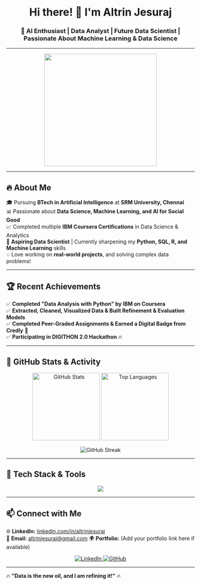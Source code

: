 <h1 align="center">Hi there! 👋 I'm Altrin Jesuraj</h1>
<h3 align="center">🚀 AI Enthusiast | Data Analyst | Future Data Scientist | Passionate About Machine Learning & Data Science</h3>

---
  
<p align="center">
  <img src="https://media.giphy.com/media/3ov9k9AyzTi3q0bTF6/giphy.gif" width="300px">
</p>

---

## 🔥 **About Me**  
🎓 Pursuing **BTech in Artificial Intelligence** at **SRM University, Chennai**  
📊 Passionate about **Data Science, Machine Learning, and AI for Social Good**  
📈 Completed multiple **IBM Coursera Certifications** in Data Science & Analytics  
🎯 **Aspiring Data Scientist** | Currently sharpening my **Python, SQL, R, and Machine Learning** skills  
💡 Love working on **real-world projects**, and solving complex data problems!  

---

## 🏆 **Recent Achievements**  

✅ **Completed "Data Analysis with Python" by IBM on Coursera**  
✅ **Extracted, Cleaned, Visualized Data & Built Refinement & Evaluation Models**  
✅ **Completed Peer-Graded Assignments & Earned a Digital Badge from Credly** 🏅  
✅ **Participating in DIGITHON 2.0 Hackathon** 🔥  

---
  
## 🚀 **GitHub Stats & Activity**  
<p align="center">
  <img src="https://github-readme-stats.vercel.app/api?username=altrinjesuraj&show_icons=true&theme=radical" alt="GitHub Stats" height="180px">
  <img src="https://github-readme-stats.vercel.app/api/top-langs/?username=altrinjesuraj&layout=compact&theme=radical" alt="Top Languages" height="180px">
</p>

<p align="center">
  <img src="https://github-readme-streak-stats.herokuapp.com/?user=altrinjesuraj&theme=radical" alt="GitHub Streak">
</p>

---

## 🔧 **Tech Stack & Tools**  
<p align="center">
  <img src="https://skillicons.dev/icons?i=python,r,java,sqlite,mysql,tensorflow,pandas,numpy,scikit-learn,excel,git,github,vscode" />
</p>

---

## 📫 **Connect with Me**  
🌐 **LinkedIn:** [linkedin.com/in/altrinjesuraj](https://www.linkedin.com/in/altrinjesuraj)  
📧 **Email:** altrinjesuraj@gmail.com 
🌍 **Portfolio:** (Add your portfolio link here if available)  

<p align="center">
  <a href="https://www.linkedin.com/in/altrinjesuraj">
    <img src="https://img.shields.io/badge/LinkedIn-blue?style=for-the-badge&logo=linkedin" alt="LinkedIn">
  </a>
  <a href="https://github.com/altrinjesuraj">
    <img src="https://img.shields.io/badge/GitHub-black?style=for-the-badge&logo=github" alt="GitHub">
  </a>
</p>

---

🔥 **"Data is the new oil, and I am refining it!"** 🔥  


<!---
ALTRIN43/ALTRIN43 is a ✨ special ✨ repository because its `README.md` (this file) appears on your GitHub profile.
You can click the Preview link to take a look at your changes.
--->
